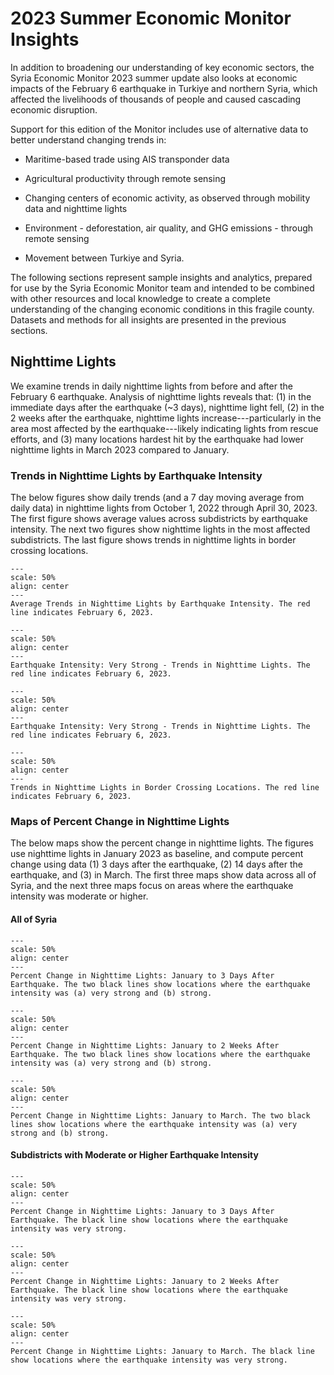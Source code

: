 # 2023 Summer Economic Monitor Insights

In addition to broadening our understanding of key economic sectors, the Syria Economic Monitor 2023 summer update also looks at economic impacts of  the February 6 earthquake in Turkiye and northern Syria, which affected the livelihoods of thousands of people and caused cascading economic disruption. 

Support for this edition of the Monitor includes use of alternative data to better understand changing trends in:

* Maritime-based trade using AIS transponder data

* Agricultural productivity through remote sensing

* Changing centers of economic activity, as observed through mobility data and nighttime lights

* Environment - deforestation, air quality, and GHG emissions - through remote sensing

* Movement between Turkiye and Syria. 

The following sections represent sample insights and analytics, prepared for use by the Syria Economic Monitor team and intended to be combined with other resources and local knowledge to create a complete understanding of the changing economic conditions in this fragile county. Datasets and methods for all insights are presented in the previous sections. 

## Nighttime Lights

We examine trends in daily nighttime lights from before and after the February 6 earthquake. Analysis of nighttime lights reveals that: (1) in the immediate days after the earthquake (~3 days), nighttime light fell, (2) in the 2 weeks after the earthquake, nighttime lights increase---particularly in the area most affected by the earthquake---likely indicating lights from rescue efforts, and (3) many locations hardest hit by the earthquake had lower nighttime lights in March 2023 compared to January.

### Trends in Nighttime Lights by Earthquake Intensity

The below figures show daily trends (and a 7 day moving average from daily data) in nighttime lights from October 1, 2022 through April 30, 2023. The first figure shows average values across subdistricts by earthquake intensity. The next two figures show nighttime lights in the most affected subdistricts. The last figure shows trends in nighttime lights in border crossing locations.

```{figure} ../reports/figures/ntl_eq_avg.png
---
scale: 50%
align: center
---
Average Trends in Nighttime Lights by Earthquake Intensity. The red line indicates February 6, 2023.
```

```{figure} ../reports/figures/ntl_eq_very_strong.png
---
scale: 50%
align: center
---
Earthquake Intensity: Very Strong - Trends in Nighttime Lights. The red line indicates February 6, 2023.
```

```{figure} ../reports/figures/ntl_eq_strong.png
---
scale: 50%
align: center
---
Earthquake Intensity: Very Strong - Trends in Nighttime Lights. The red line indicates February 6, 2023.
```

```{figure} ../reports/figures/ntl_border_xing.png
---
scale: 50%
align: center
---
Trends in Nighttime Lights in Border Crossing Locations. The red line indicates February 6, 2023.
```

### Maps of Percent Change in Nighttime Lights

The below maps show the percent change in nighttime lights. The figures use nighttime lights in January 2023 as baseline, and compute percent change using data (1) 3 days after the earthquake, (2) 14 days after the earthquake, and (3) in March. The first three maps show data across all of Syria, and the next three maps focus on areas where the earthquake intensity was moderate or higher. 

#### All of Syria

```{figure} ../reports/figures/map_ntl_eq_3d.png
---
scale: 50%
align: center
---
Percent Change in Nighttime Lights: January to 3 Days After Earthquake. The two black lines show locations where the earthquake intensity was (a) very strong and (b) strong.
```

```{figure} ../reports/figures/map_ntl_eq_14d.png
---
scale: 50%
align: center
---
Percent Change in Nighttime Lights: January to 2 Weeks After Earthquake. The two black lines show locations where the earthquake intensity was (a) very strong and (b) strong.
```

```{figure} ../reports/figures/map_ntl_eq_march.png
---
scale: 50%
align: center
---
Percent Change in Nighttime Lights: January to March. The two black lines show locations where the earthquake intensity was (a) very strong and (b) strong.
```

#### Subdistricts with Moderate or Higher Earthquake Intensity

```{figure} ../reports/figures/map_ntl_eq_3d_strong.png
---
scale: 50%
align: center
---
Percent Change in Nighttime Lights: January to 3 Days After Earthquake. The black line show locations where the earthquake intensity was very strong.
```

```{figure} ../reports/figures/map_ntl_eq_14d_strong.png
---
scale: 50%
align: center
---
Percent Change in Nighttime Lights: January to 2 Weeks After Earthquake. The black line show locations where the earthquake intensity was very strong.
```

```{figure} ../reports/figures/map_ntl_eq_march_strong.png
---
scale: 50%
align: center
---
Percent Change in Nighttime Lights: January to March. The black line show locations where the earthquake intensity was very strong.
```

